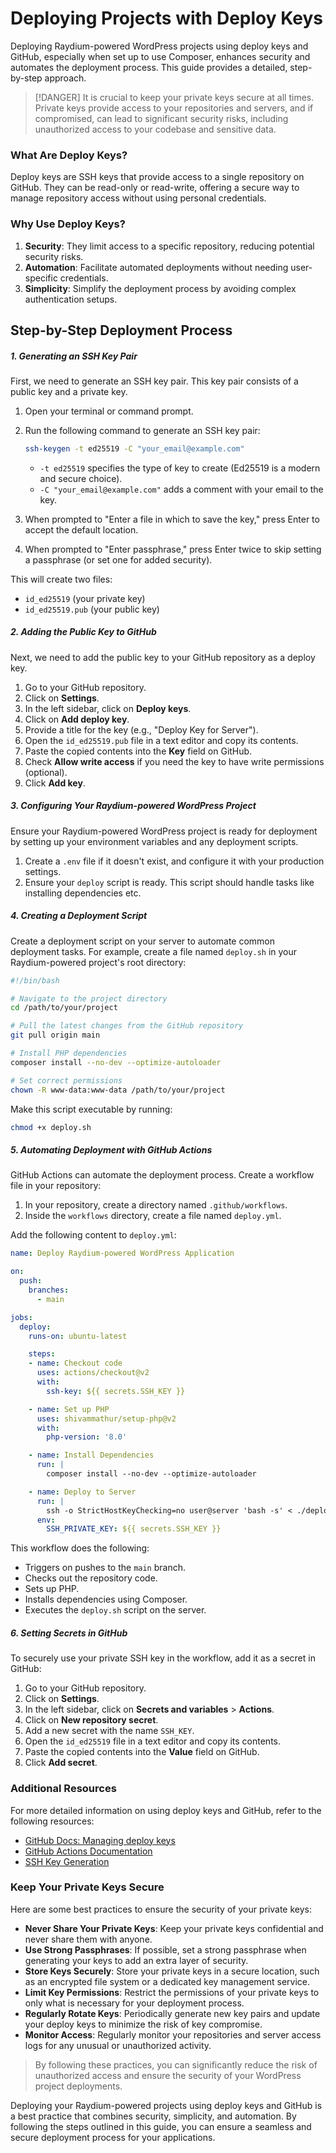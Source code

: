 # Deploying Projects with Deploy Keys

Deploying Raydium-powered WordPress projects using deploy keys and GitHub, especially when set up to use Composer, enhances security and automates the deployment process. This guide provides a detailed, step-by-step approach.

> [!DANGER]
> It is crucial to keep your private keys secure at all times. Private keys provide access to your repositories and servers, and if compromised, can lead to significant security risks, including unauthorized access to your codebase and sensitive data.

### What Are Deploy Keys?

Deploy keys are SSH keys that provide access to a single repository on GitHub. They can be read-only or read-write, offering a secure way to manage repository access without using personal credentials.

### Why Use Deploy Keys?

1. **Security**: They limit access to a specific repository, reducing potential security risks.
2. **Automation**: Facilitate automated deployments without needing user-specific credentials.
3. **Simplicity**: Simplify the deployment process by avoiding complex authentication setups.

## Step-by-Step Deployment Process

##### 1. Generating an SSH Key Pair
First, we need to generate an SSH key pair. This key pair consists of a public key and a private key.

1. Open your terminal or command prompt.
2. Run the following command to generate an SSH key pair:

    ```bash
    ssh-keygen -t ed25519 -C "your_email@example.com"
    ```

    - `-t ed25519` specifies the type of key to create (Ed25519 is a modern and secure choice).
    - `-C "your_email@example.com"` adds a comment with your email to the key.

3. When prompted to "Enter a file in which to save the key," press Enter to accept the default location.
4. When prompted to "Enter passphrase," press Enter twice to skip setting a passphrase (or set one for added security).

This will create two files:
- `id_ed25519` (your private key)
- `id_ed25519.pub` (your public key)

##### 2. Adding the Public Key to GitHub

Next, we need to add the public key to your GitHub repository as a deploy key.

1. Go to your GitHub repository.
2. Click on **Settings**.
3. In the left sidebar, click on **Deploy keys**.
4. Click on **Add deploy key**.
5. Provide a title for the key (e.g., "Deploy Key for Server").
6. Open the `id_ed25519.pub` file in a text editor and copy its contents.
7. Paste the copied contents into the **Key** field on GitHub.
8. Check **Allow write access** if you need the key to have write permissions (optional).
9. Click **Add key**.

##### 3. Configuring Your Raydium-powered WordPress Project

Ensure your Raydium-powered WordPress project is ready for deployment by setting up your environment variables and any deployment scripts.

1. Create a `.env` file if it doesn't exist, and configure it with your production settings.
2. Ensure your `deploy` script is ready. This script should handle tasks like installing dependencies etc.

##### 4. Creating a Deployment Script

Create a deployment script on your server to automate common deployment tasks. For example, create a file named `deploy.sh` in your Raydium-powered project's root directory:

```bash
#!/bin/bash

# Navigate to the project directory
cd /path/to/your/project

# Pull the latest changes from the GitHub repository
git pull origin main

# Install PHP dependencies
composer install --no-dev --optimize-autoloader

# Set correct permissions
chown -R www-data:www-data /path/to/your/project
```

Make this script executable by running:

```bash
chmod +x deploy.sh
```

##### 5. Automating Deployment with GitHub Actions

GitHub Actions can automate the deployment process. Create a workflow file in your repository:

1. In your repository, create a directory named `.github/workflows`.
2. Inside the `workflows` directory, create a file named `deploy.yml`.

Add the following content to `deploy.yml`:

```yaml
name: Deploy Raydium-powered WordPress Application

on:
  push:
    branches:
      - main

jobs:
  deploy:
    runs-on: ubuntu-latest

    steps:
    - name: Checkout code
      uses: actions/checkout@v2
      with:
        ssh-key: ${{ secrets.SSH_KEY }}

    - name: Set up PHP
      uses: shivammathur/setup-php@v2
      with:
        php-version: '8.0'

    - name: Install Dependencies
      run: |
        composer install --no-dev --optimize-autoloader

    - name: Deploy to Server
      run: |
        ssh -o StrictHostKeyChecking=no user@server 'bash -s' < ./deploy.sh
      env:
        SSH_PRIVATE_KEY: ${{ secrets.SSH_KEY }}
```

This workflow does the following:
- Triggers on pushes to the `main` branch.
- Checks out the repository code.
- Sets up PHP.
- Installs dependencies using Composer.
- Executes the `deploy.sh` script on the server.

##### 6. Setting Secrets in GitHub

To securely use your private SSH key in the workflow, add it as a secret in GitHub:

1. Go to your GitHub repository.
2. Click on **Settings**.
3. In the left sidebar, click on **Secrets and variables** > **Actions**.
4. Click on **New repository secret**.
5. Add a new secret with the name `SSH_KEY`.
6. Open the `id_ed25519` file in a text editor and copy its contents.
7. Paste the copied contents into the **Value** field on GitHub.
8. Click **Add secret**.

### Additional Resources

For more detailed information on using deploy keys and GitHub, refer to the following resources:

- [GitHub Docs: Managing deploy keys](https://docs.github.com/en/developers/overview/managing-deploy-keys)
- [GitHub Actions Documentation](https://docs.github.com/en/actions)
- [SSH Key Generation](https://www.ssh.com/academy/ssh/keygen)

### Keep Your Private Keys Secure

Here are some best practices to ensure the security of your private keys:

- **Never Share Your Private Keys**: Keep your private keys confidential and never share them with anyone.
- **Use Strong Passphrases**: If possible, set a strong passphrase when generating your keys to add an extra layer of security.
- **Store Keys Securely**: Store your private keys in a secure location, such as an encrypted file system or a dedicated key management service.
- **Limit Key Permissions**: Restrict the permissions of your private keys to only what is necessary for your deployment process.
- **Regularly Rotate Keys**: Periodically generate new key pairs and update your deploy keys to minimize the risk of key compromise.
- **Monitor Access**: Regularly monitor your repositories and server access logs for any unusual or unauthorized activity.

> By following these practices, you can significantly reduce the risk of unauthorized access and ensure the security of your WordPress project deployments.


Deploying your Raydium-powered projects using deploy keys and GitHub is a best practice that combines security, simplicity, and automation. By following the steps outlined in this guide, you can ensure a seamless and secure deployment process for your applications.
